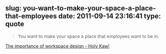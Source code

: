 slug: you-want-to-make-your-space-a-place-that-employees
date: 2011-09-14 23:16:41
type: quote
---

> You want to make your space a place that employees want to be in.

[The importance of workspace design - Holy Kaw!](http://holykaw.alltop.com/the-importance-of-workspace-design)
